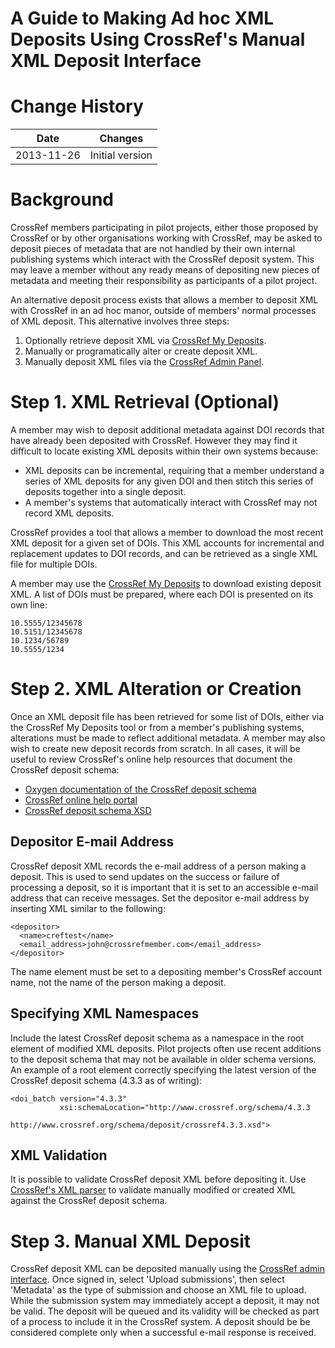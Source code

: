A Guide to Making Ad hoc XML Deposits Using CrossRef's Manual XML Deposit Interface
===================================================================================

# Change History

| Date | Changes |
|------|---------|
| 2013-11-26 | Initial version |

# Background

CrossRef members participating in pilot projects, either those proposed by CrossRef or by other organisations
working with CrossRef, may be asked to deposit pieces of metadata that are not handled by their own internal 
publishing systems which interact with the CrossRef deposit system. This may leave a member without any
ready means of depositing new pieces of metadata and meeting their responsibility as participants of a pilot project.

An alternative deposit process exists that allows a member to deposit XML with CrossRef in an ad hoc manor, outside
of members' normal processes of XML deposit. This alternative involves three steps:

1. Optionally retrieve deposit XML via [CrossRef My Deposits](http://mydeposits.labs.crossref.org).
2. Manually or programatically alter or create deposit XML.
3. Manually deposit XML files via the [CrossRef Admin Panel](http://doi.crossref.org).

# Step 1. XML Retrieval (Optional)

A member may wish to deposit additional metadata against DOI records that have already been deposited with CrossRef.
However they may find it difficult to locate existing XML deposits within their own systems because:

- XML deposits can be incremental, requiring that a member understand a series of XML deposits for any given
  DOI and then stitch this series of deposits together into a single deposit.
- A member's systems that automatically interact with CrossRef may not record XML deposits.

CrossRef provides a tool that allows a member to download the most recent XML deposit for a given set of DOIs. This
XML accounts for incremental and replacement updates to DOI records, and can be retrieved as a single XML file for
multiple DOIs.

A member may use the [CrossRef My Deposits](http://mydeposits.labs.crossref.org) to download existing deposit XML.
A list of DOIs must be prepared, where each DOI is presented on its own line:

    10.5555/12345678
    10.5151/12345678
    10.1234/56789
    10.5555/1234

# Step 2. XML Alteration or Creation

Once an XML deposit file has been retrieved for some list of DOIs, either via the CrossRef My Deposits tool or from
a member's publishing systems, alterations must be made to reflect additional metadata. A member may also wish to create
new deposit records from scratch. In all cases, it will be useful to review CrossRef's online help resources that
document the CrossRef deposit schema:

- [Oxygen documentation of the CrossRef deposit schema](http://www.crossref.org/schema/documentation/4.3.3/4.3.3.html)
- [CrossRef online help portal](http://help.crossref.org)
- [CrossRef deposit schema XSD](http://www.crossref.org/schema/deposit/crossref4.3.3.xsd)

## Depositor E-mail Address

CrossRef deposit XML records the e-mail address of a person making a deposit. This is used to send updates on the success
or failure of processing a deposit, so it is important that it is set to an accessible e-mail address that can receive messages.
Set the depositor e-mail address by inserting XML similar to the following:

    <depositor>
      <name>creftest</name>
      <email_address>john@crossrefmember.com</email_address>
    </depositor>

The name element must be set to a depositing member's CrossRef account name, not the name of the person making a deposit.

## Specifying XML Namespaces

Include the latest CrossRef deposit schema as a namespace in the root element of modified XML deposits. Pilot projects
often use recent additions to the deposit schema that may not be available in older schema versions. An example of a root element
correctly specifying the latest version of the CrossRef deposit schema (4.3.3 as of writing):

    <doi_batch version="4.3.3"
               xsi:schemaLocation="http://www.crossref.org/schema/4.3.3
                                   http://www.crossref.org/schema/deposit/crossref4.3.3.xsd">

## XML Validation

It is possible to validate CrossRef deposit XML before depositing it. Use [CrossRef's XML parser](http://www.crossref.org/02publishers/parser.html)
to validate manually modified or created XML against the CrossRef deposit schema.

# Step 3. Manual XML Deposit

CrossRef deposit XML can be deposited manually using the [CrossRef admin interface](http://doi.crossref.org). Once signed
in, select 'Upload submissions', then select 'Metadata' as the type of submission and choose an XML file to upload. While
the submission system may immediately accept a deposit, it may not be valid. The deposit will be queued and its validity
will be checked as part of a process to include it in the CrossRef system. A deposit should be be considered complete
only when a successful e-mail response is received.

